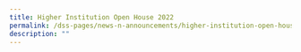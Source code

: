 ```yaml
---
title: Higher Institution Open House 2022
permalink: /dss-pages/news-n-announcements/higher-institution-open-house-2022-1
description: ""
---
```

